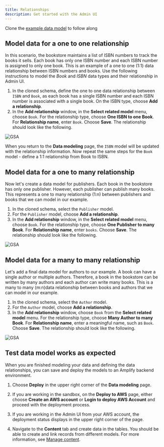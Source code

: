 ```yaml
---
title: Relationships
description: Get started with the Admin UI
---
```


<amplify-callout warning>

Clone the [example data model](~/console/data/data-model.md#data-modeling-example) to follow along

</amplify-callout>

## Model data for a one to one relationship

 In this scenario, the bookstore maintains a list of ISBN numbers to track the books it sells. Each book has only one ISBN number and each ISBN number is assigned to only one book. This is an example of a one to one (1:1) data relationship between ISBN numbers and books. Use the following instructions to model the *Book* and *ISBN* data types and their relationship in Admin UI. 

1. In the cloned schema, define the one to one data relationship between `ISBN` and `Book`, as each book has a single ISBN number and each ISBN number is associated with a single book. On the ISBN type, choose **Add a relationship**. 
1. In the **Add relationship** window, in the **Select related model** menu, choose `Book`. For the relationship type, choose **One ISBN to one Book**. For **Relationship name**, enter `Book`. Choose **Save**. The relationship should look like the following.

![GSA](~/images/console/3_createOnetooneRelationship.png)

When you return to the **Data modeling** page, the `ISBN` model will be updated with the relationship information. Now repeat the same steps for the `Book` model - define a 1:1 relationship from Book to ISBN.

## Model data for a one to many relationship

Now let's create a data model for publishers. Each book in the bookstore has only one publisher. However, each publisher can publish many books. This represents a one to many relationship (1:n) between publishers and books that we can model in our example.

1. In the cloned schema, select the `Publisher` model.
1. For the `Publisher` model, choose **Add a relationship**.
1. In the **Add relationship** window, in the **Select related model** menu, choose `Book`. For the relationship type, choose **One Publisher to many Book**. For **Relationship name**, enter `books`. Choose **Save**. The relationship should look like the following.

![GSA](~/images/console/5_onetomanyCardinality.png)

## Model data for a many to many relationship

Let's add a final data model for authors to our example. A book can have a single author or multiple authors. Therefore, a book in the bookstore can be written by many authors and each author can write many books. This is a many to many (m:n)data relationship between books and authors that we can model in our example.

1. In the cloned schema, select the `Author` model.
4. For the `Author` model, choose **Add a relationship**.
5. In the **Add relationship** window, choose `Book` from the **Select related model** menu. For the relationship type, choose **Many Author to many Book**. For **Relationship name**, enter a meaningful name, such as `Book`. Choose **Save**. The relationship should look like the following.

![GSA](~/images/console/6_manytomanyCardinality.png)


## Test data model works as expected

When you are finished modeling your data and defining the data relationships, you can save and deploy the models to an Amplify backend environment.

1. Choose **Deploy** in the upper right corner of the **Data modeling** page.

2. If you are working in the sandbox, on the **Deploy to AWS** page, either choose **Create an AWS account** or **Login to deploy AWS Account** and proceed with the deployment process.

3. If you are working in the Admin UI from your AWS account, the deployment status displays in the upper right corner of the page.

4. Navigate to the **Content** tab and create data in the tables. You should be able to create and link records from different models. For more information, see [Manage content](~/console/data/content-management.md).
